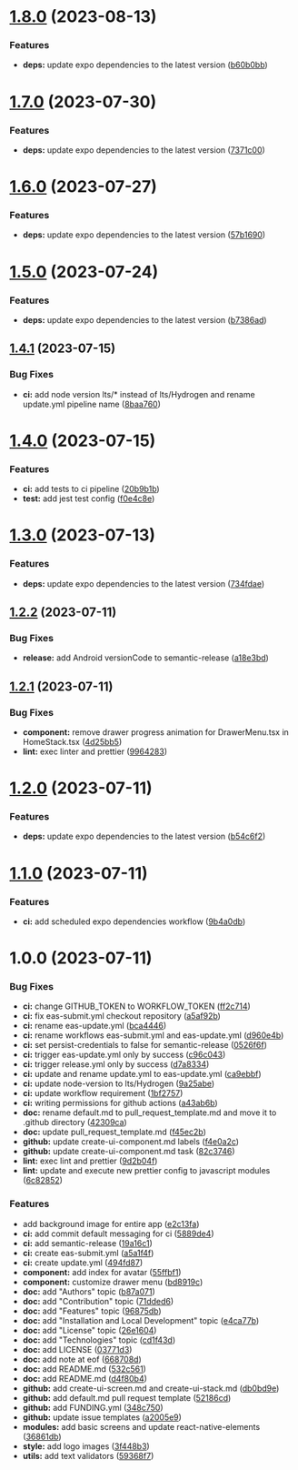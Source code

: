 # [1.8.0](https://github.com/BeatBrackerz/Arrival/compare/v1.7.0...v1.8.0) (2023-08-13)


### Features

* **deps:** update expo dependencies to the latest version ([b60b0bb](https://github.com/BeatBrackerz/Arrival/commit/b60b0bbfc81d87cce6111a9dc19caad02407bf76))

# [1.7.0](https://github.com/BeatBrackerz/Arrival/compare/v1.6.0...v1.7.0) (2023-07-30)


### Features

* **deps:** update expo dependencies to the latest version ([7371c00](https://github.com/BeatBrackerz/Arrival/commit/7371c00c16e5f31be6650b9d2eb1765ec8938524))

# [1.6.0](https://github.com/BeatBrackerz/Arrival/compare/v1.5.0...v1.6.0) (2023-07-27)


### Features

* **deps:** update expo dependencies to the latest version ([57b1690](https://github.com/BeatBrackerz/Arrival/commit/57b1690537a31e81b58ab6ada9dabedba27bc4c8))

# [1.5.0](https://github.com/BeatBrackerz/Arrival/compare/v1.4.1...v1.5.0) (2023-07-24)


### Features

* **deps:** update expo dependencies to the latest version ([b7386ad](https://github.com/BeatBrackerz/Arrival/commit/b7386ad1fadffa87676ed823d2b3f5df55b328c9))

## [1.4.1](https://github.com/BeatBrackerz/Arrival/compare/v1.4.0...v1.4.1) (2023-07-15)


### Bug Fixes

* **ci:** add node version lts/* instead of lts/Hydrogen and rename update.yml pipeline name ([8baa760](https://github.com/BeatBrackerz/Arrival/commit/8baa760910e8212668d9d8800e710ed2b5c04db2))

# [1.4.0](https://github.com/BeatBrackerz/Arrival/compare/v1.3.0...v1.4.0) (2023-07-15)


### Features

* **ci:** add tests to ci pipeline ([20b9b1b](https://github.com/BeatBrackerz/Arrival/commit/20b9b1b405292961b61bd959a215d749c4164a83))
* **test:** add jest test config ([f0e4c8e](https://github.com/BeatBrackerz/Arrival/commit/f0e4c8e73a96aca3de23b2ae87a6c47fdaa32ae1))

# [1.3.0](https://github.com/BeatBrackerz/Arrival/compare/v1.2.2...v1.3.0) (2023-07-13)


### Features

* **deps:** update expo dependencies to the latest version ([734fdae](https://github.com/BeatBrackerz/Arrival/commit/734fdaeca3a690b896e5d179243937df13507158))

## [1.2.2](https://github.com/BeatBrackerz/Arrival/compare/v1.2.1...v1.2.2) (2023-07-11)


### Bug Fixes

* **release:** add Android versionCode to semantic-release ([a18e3bd](https://github.com/BeatBrackerz/Arrival/commit/a18e3bd873ec86c465884011135a53c5ea66b0c1))

## [1.2.1](https://github.com/BeatBrackerz/Arrival/compare/v1.2.0...v1.2.1) (2023-07-11)


### Bug Fixes

* **component:** remove drawer progress animation for DrawerMenu.tsx in HomeStack.tsx ([4d25bb5](https://github.com/BeatBrackerz/Arrival/commit/4d25bb51f46303aedf9cfc6524d87249ae554653))
* **lint:** exec linter and prettier ([9964283](https://github.com/BeatBrackerz/Arrival/commit/9964283e55f6f982505093fdc968871446645b5a))

# [1.2.0](https://github.com/BeatBrackerz/Arrival/compare/v1.1.0...v1.2.0) (2023-07-11)


### Features

* **deps:** update expo dependencies to the latest version ([b54c6f2](https://github.com/BeatBrackerz/Arrival/commit/b54c6f238411586ae983dded7feafff9062fa2d6))

# [1.1.0](https://github.com/BeatBrackerz/Arrival/compare/v1.0.0...v1.1.0) (2023-07-11)


### Features

* **ci:** add scheduled expo dependencies workflow ([9b4a0db](https://github.com/BeatBrackerz/Arrival/commit/9b4a0dbc7089ce35e07762a003bd80ba97030ea3))

# 1.0.0 (2023-07-11)


### Bug Fixes

* **ci:** change GITHUB_TOKEN to WORKFLOW_TOKEN ([ff2c714](https://github.com/BeatBrackerz/Arrival/commit/ff2c71483d83a6bf04c1b6b1c40ed4344ed3be6e))
* **ci:** fix eas-submit.yml checkout repository ([a5af92b](https://github.com/BeatBrackerz/Arrival/commit/a5af92b7e3c855b0d508683487f9a4b51e678d48))
* **ci:** rename eas-update.yml ([bca4446](https://github.com/BeatBrackerz/Arrival/commit/bca44467702a51fd5672049bd4c0c710df74414e))
* **ci:** rename workflows eas-submit.yml and eas-update.yml ([d960e4b](https://github.com/BeatBrackerz/Arrival/commit/d960e4b6c09b746a5282a4607c1c6a7aedd358ef))
* **ci:** set persist-credentials to false for semantic-release ([0526f6f](https://github.com/BeatBrackerz/Arrival/commit/0526f6f249c140cde6cf34104cfe5920f8c68c46))
* **ci:** trigger eas-update.yml only by success ([c96c043](https://github.com/BeatBrackerz/Arrival/commit/c96c043ed7afc4c8c463b15f2217b5131f579ec0))
* **ci:** trigger release.yml only by success ([d7a8334](https://github.com/BeatBrackerz/Arrival/commit/d7a8334ba09b6407e8d0a9b0cd9fd4c38b7be4de))
* **ci:** update and rename update.yml to eas-update.yml ([ca9ebbf](https://github.com/BeatBrackerz/Arrival/commit/ca9ebbf913e885919282869212f35d682d0718f5))
* **ci:** update node-version to lts/Hydrogen ([9a25abe](https://github.com/BeatBrackerz/Arrival/commit/9a25abe8208d1ba0d8b8d1f17f6b2289ec37246e))
* **ci:** update workflow requirement ([1bf2757](https://github.com/BeatBrackerz/Arrival/commit/1bf2757d2812e20b0a7b5f1dd73010ff6614cc26))
* **ci:** writing permissions for github actions ([a43ab6b](https://github.com/BeatBrackerz/Arrival/commit/a43ab6b5778e46b67d018b68e83cd82f091f8714))
* **doc:** rename default.md to pull_request_template.md and move it to .github directory ([42309ca](https://github.com/BeatBrackerz/Arrival/commit/42309caf56c9a98ab3c89586161e07d44a286845))
* **doc:** update pull_request_template.md ([f45ec2b](https://github.com/BeatBrackerz/Arrival/commit/f45ec2be2151856700b2b1535158b05571523fbd))
* **github:** update create-ui-component.md labels ([f4e0a2c](https://github.com/BeatBrackerz/Arrival/commit/f4e0a2cd64e195bf3b857664368c826a39a0e73a))
* **github:** update create-ui-component.md task ([82c3746](https://github.com/BeatBrackerz/Arrival/commit/82c37468326fdef1c69b25cd2e48f7fc2981dafa))
* **lint:** exec lint and prettier ([9d2b04f](https://github.com/BeatBrackerz/Arrival/commit/9d2b04f47959074bda9cbebfd68b152bc3b75975))
* **lint:** update and execute new prettier config to javascript modules ([6c82852](https://github.com/BeatBrackerz/Arrival/commit/6c82852f49e6aa0e5f4b99d303b72f20093ab4ed))


### Features

* add background image for entire app ([e2c13fa](https://github.com/BeatBrackerz/Arrival/commit/e2c13fae3809e344b25c5cac9c38bfbc52730098))
* **ci:** add commit default messaging for ci ([5889de4](https://github.com/BeatBrackerz/Arrival/commit/5889de47a520571bb6d419f7912a9b184faf66f9))
* **ci:** add semantic-release ([19a16c1](https://github.com/BeatBrackerz/Arrival/commit/19a16c1bd68cd3bb80af59cbc0ca826a7ffb92c4))
* **ci:** create eas-submit.yml ([a5a1f4f](https://github.com/BeatBrackerz/Arrival/commit/a5a1f4f12665ece0f453d6d0cfab14728ded9e16))
* **ci:** create update.yml ([494fd87](https://github.com/BeatBrackerz/Arrival/commit/494fd876b9b79d58d8aed9df1fe1257326d836cd))
* **component:** add index for avatar ([55ffbf1](https://github.com/BeatBrackerz/Arrival/commit/55ffbf1f26af50f79d41670966f4ab7b86d0945b))
* **component:** customize drawer menu ([bd8919c](https://github.com/BeatBrackerz/Arrival/commit/bd8919c2bd435c5bb8037ca0e5da9e334f15939f))
* **doc:** add "Authors" topic ([b87a071](https://github.com/BeatBrackerz/Arrival/commit/b87a07151350c295a8b700aa35442cfd820d0de5))
* **doc:** add "Contribution" topic ([71dded6](https://github.com/BeatBrackerz/Arrival/commit/71dded602b284511ef9647c79acb35eb74a8251f))
* **doc:** add "Features" topic ([96875db](https://github.com/BeatBrackerz/Arrival/commit/96875dbfd2242f780820f7fb5e78280994d752a8))
* **doc:** add "Installation and Local Development" topic ([e4ca77b](https://github.com/BeatBrackerz/Arrival/commit/e4ca77be471072365cc8241a77f7195432a451c9))
* **doc:** add "License" topic ([26e1604](https://github.com/BeatBrackerz/Arrival/commit/26e1604a74da39ebb2253e6dd303af1f5795c199))
* **doc:** add "Technologies" topic ([cd1f43d](https://github.com/BeatBrackerz/Arrival/commit/cd1f43db5dba782d2e69301f592aedc227fe8f62))
* **doc:** add LICENSE ([03771d3](https://github.com/BeatBrackerz/Arrival/commit/03771d3730320b991d097b3cf29520e807f4546e))
* **doc:** add note at eof ([668708d](https://github.com/BeatBrackerz/Arrival/commit/668708d84409381a3bfe3df5fcbfcd1e6434a07b))
* **doc:** add README.md ([532c561](https://github.com/BeatBrackerz/Arrival/commit/532c56160240c95086f9c9c7b76688da427ac6ae))
* **doc:** add README.md ([d4f80b4](https://github.com/BeatBrackerz/Arrival/commit/d4f80b414b5d8179a8fbd5d6f7d74cf57fc84ead))
* **github:** add create-ui-screen.md and create-ui-stack.md ([db0bd9e](https://github.com/BeatBrackerz/Arrival/commit/db0bd9edfeb21c35046bfe4826f9c118dc3b8676))
* **github:** add default.md pull request template ([52186cd](https://github.com/BeatBrackerz/Arrival/commit/52186cdbc294cc57c52802ef551bc43426642236))
* **github:** add FUNDING.yml ([348c750](https://github.com/BeatBrackerz/Arrival/commit/348c750af285cff7697bb19a3d4bf3ce87201cdc))
* **github:** update issue templates ([a2005e9](https://github.com/BeatBrackerz/Arrival/commit/a2005e9ec175546800b03246627d27829492aa54))
* **modules:** add basic screens and update react-native-elements ([36861db](https://github.com/BeatBrackerz/Arrival/commit/36861db9a27783cde7f9efc4713d8ae00d5e43f2))
* **style:** add logo images ([3f448b3](https://github.com/BeatBrackerz/Arrival/commit/3f448b357c893031a43260e8516c68c556f4907c))
* **utils:** add text validators ([59368f7](https://github.com/BeatBrackerz/Arrival/commit/59368f7f97099b121916a37b8258789c535d7870))
